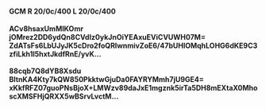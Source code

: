 #### GCM R 20/0c/400 L 20/0c/400 
**ACv8hsaxUmMIKOmr**<br/>**jOMrez2DD6ydQn8CVdlz0ykJnOiYEAxuEViCVUWH07M=**<br/>**ZdATsFs6LbUJyJK5cDro2foQRIwnmivZoE6/47bUHlOMqhLOHG6dKE9C3zfiLkh1l5hxtJkdfRnE/yvK...**<br/><br/> 
**88cqb7Q8dYB8Xsdu**<br/>**BltnKA4Kty7kQW850PkktwGjuDa0FAYRYMmh7jU9GE4=**<br/>**xKkfRFZ07guoPNsBjoX+LMWzv89daJxE1mgznk5irTa5DH8mEXtaX0MhoscXMSFHjQRXX5wBSrvLvctM...**